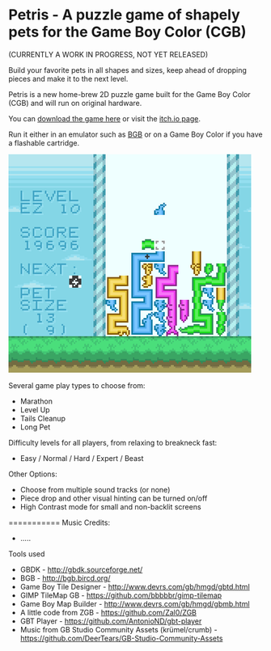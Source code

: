 Petris - A puzzle game of shapely pets for the Game Boy Color (CGB)
===========

(CURRENTLY A WORK IN PROGRESS, NOT YET RELEASED)

Build your favorite pets in all shapes and sizes, keep ahead of dropping pieces and make it to the next level.

Petris is a new home-brew 2D puzzle game built for the Game Boy Color (CGB) and will run on original hardware.

You can [download the game here](/bin/PETRIS.gbc) or visit the [itch.io page](https://bbbbbr.itch.io/petris).

Run it either in an emulator such as [BGB](http://bgb.bircd.org/) or on a Game Boy Color if you have a flashable cartridge.


![Petris game in Long pet game type](/info/Petris_LongPet.png)

Several game play types to choose from:
* Marathon
* Level Up
* Tails Cleanup
* Long Pet

Difficulty levels for all players, from relaxing to breakneck fast:
* Easy / Normal / Hard / Expert / Beast

Other Options:
* Choose from multiple sound tracks (or none)
* Piece drop and other visual hinting can be turned on/off
* High Contrast mode for small and non-backlit screens

===========
Music Credits:
* .....

Tools used
 * GBDK - http://gbdk.sourceforge.net/
 * BGB - http://bgb.bircd.org/
 * Game Boy Tile Designer - http://www.devrs.com/gb/hmgd/gbtd.html
 * GIMP TileMap GB - https://github.com/bbbbbr/gimp-tilemap
 * Game Boy Map Builder - http://www.devrs.com/gb/hmgd/gbmb.html
 * A little code from ZGB - https://github.com/Zal0/ZGB
 * GBT Player - https://github.com/AntonioND/gbt-player
 * Music from GB Studio Community Assets (krümel/crumb) - https://github.com/DeerTears/GB-Studio-Community-Assets
